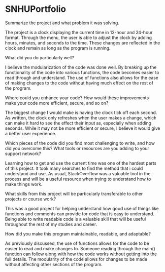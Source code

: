 # SNHUPortfolio

Summarize the project and what problem it was solving.

The project is a clock displaying the current time in 12-hour and 24-hour format. Through the menu, the user is able to adjust the clock by adding hours, minutes, and seconds to the time. These changes are reflected in the clock and remain as long as the program is running.

What did you do particularly well?

I believe the modularization of the code was done well. By breaking up the functionality of the code into various functions, the code becomes easier to read through and understand. The use of functions also allows for the ease of making changes to the code without having much effect on the rest of the program.

Where could you enhance your code? How would these improvements make your code more efficient, secure, and so on?

The biggest change I would make is having the clock tick off each second. As written, the clock only refreshes when the user makes a change, which can make it hard to see the effect their input as, especially when adding seconds. While it may not be more efficient or secure, I believe it would give a better user experience.

Which pieces of the code did you find most challenging to write, and how did you overcome this? What tools or resources are you adding to your support network?

Learning how to get and use the current time was one of the hardest parts of this project. It took many searches to find the method that i could understand and use. As usual, StackOverflow was a valuable tool in the process and will be a useful resource when trying to understand how to make things work.

What skills from this project will be particularly transferable to other projects or course work?

This was a good project for helping understand how good use of things like functions and comments can provide for code that is easy to understand. Being able to write readable code is a valuable skill that will be useful throughout the rest of my studies and career.

How did you make this program maintainable, readable, and adaptable?

As previously discussed, the use of functions allows for the code to be easier to read and make changes to. Someone reading through the main() function can follow along with how the code works without getting into the full details. The modularity of the code allows for changes to be made without affecting other sections of the program.
